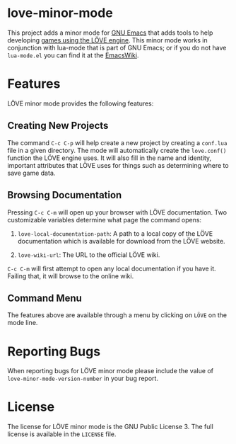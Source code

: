 love-minor-mode
===============

This project adds a minor mode for [GNU Emacs][emacs] that adds tools
to help developing [games using the LÖVE engine][love].  This minor
mode works in conjunction with lua-mode that is part of GNU Emacs; or
if you do not have `lua-mode.el` you can find it at the
[EmacsWiki][ewiki].



Features
========

LÖVE minor mode provides the following features:

Creating New Projects
---------------------

The command `C-c C-p` will help create a new project by creating a
`conf.lua` file in a given directory.  The mode will automatically
create the `love.conf()` function the LÖVE engine uses.  It will also
fill in the name and identity, important attributes that LÖVE uses for
things such as determining where to save game data.

Browsing Documentation
----------------------

Pressing `C-c C-m` will open up your browser with LÖVE documentation.
Two customizable variables determine what page the command opens:

1. `love-local-documentation-path`: A path to a local copy of the LÖVE
documentation which is available for download from the LÖVE website.

2. `love-wiki-url`: The URL to the official LÖVE wiki.

`C-c C-m` will first attempt to open any local documentation if you
have it.  Failing that, it will browse to the online wiki.

Command Menu
------------

The features above are available through a menu by clicking on `LÖVE`
on the mode line.



Reporting Bugs
==============

When reporting bugs for LÖVE minor mode please include the value of
`love-minor-mode-version-number` in your bug report.



License
=======

The license for LÖVE minor mode is the GNU Public License 3.  The full
license is available in the `LICENSE` file.



[emacs]: http://www.gnu.org/software/emacs/
[love]: http://love2d.org/
[ewiki]: http://www.emacswiki.org/cgi-bin/wiki/

